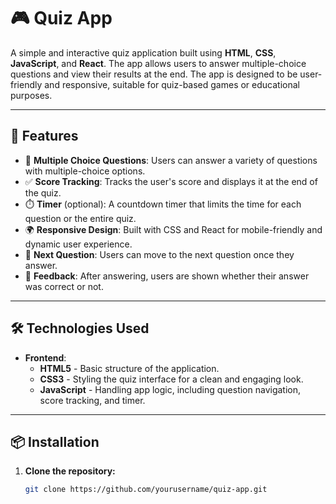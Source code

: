 # 🎮 Quiz App

A simple and interactive quiz application built using **HTML**, **CSS**, **JavaScript**, and **React**. The app allows users to answer multiple-choice questions and view their results at the end. The app is designed to be user-friendly and responsive, suitable for quiz-based games or educational purposes.

---

## 🚀 Features

- 📝 **Multiple Choice Questions**: Users can answer a variety of questions with multiple-choice options.
- ✅ **Score Tracking**: Tracks the user's score and displays it at the end of the quiz.
- ⏱️ **Timer** (optional): A countdown timer that limits the time for each question or the entire quiz.
- 🌍 **Responsive Design**: Built with CSS and React for mobile-friendly and dynamic user experience.
- 🔄 **Next Question**: Users can move to the next question once they answer.
- 🧠 **Feedback**: After answering, users are shown whether their answer was correct or not.

---

## 🛠️ Technologies Used

- **Frontend**:
  - **HTML5** - Basic structure of the application.
  - **CSS3** - Styling the quiz interface for a clean and engaging look.
  - **JavaScript** - Handling app logic, including question navigation, score tracking, and timer.

---

## 📦 Installation

1. **Clone the repository:**

   ```bash
   git clone https://github.com/yourusername/quiz-app.git
